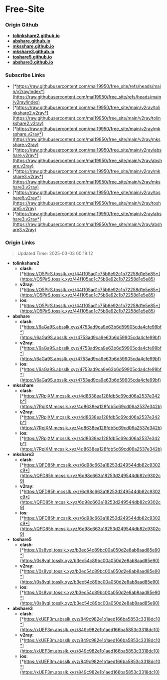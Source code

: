 # Free-Site

### Origin Github

- [**tolinkshare2.github.io**](https://github.com/tolinkshare2/tolinkshare2.github.io)
- [**abshare.github.io**](https://github.com/abshare/abshare.github.io)
- [**mksshare.github.io**](https://github.com/mksshare/mksshare.github.io)
- [**mkshare3.github.io**](https://github.com/mkshare3/mkshare3.github.io)
- [**toshare5.github.io**](https://github.com/toshare5/toshare5.github.io)
- [**abshare3.github.io**](https://github.com/abshare3/abshare3.github.io)

### Subscribe Links

- [*https://raw.githubusercontent.com/mai19950/free_site/refs/heads/main/v2ray/index*](https://raw.githubusercontent.com/mai19950/free_site/refs/heads/main/v2ray/index)
- [*https://raw.githubusercontent.com/mai19950/free_site/main/v2ray/tolinkshare2.v2ray*](https://raw.githubusercontent.com/mai19950/free_site/main/v2ray/tolinkshare2.v2ray)
- [*https://raw.githubusercontent.com/mai19950/free_site/main/v2ray/mksshare.v2ray*](https://raw.githubusercontent.com/mai19950/free_site/main/v2ray/mksshare.v2ray)
- [*https://raw.githubusercontent.com/mai19950/free_site/main/v2ray/abshare.v2ray*](https://raw.githubusercontent.com/mai19950/free_site/main/v2ray/abshare.v2ray)
- [*https://raw.githubusercontent.com/mai19950/free_site/main/v2ray/mkshare3.v2ray*](https://raw.githubusercontent.com/mai19950/free_site/main/v2ray/mkshare3.v2ray)
- [*https://raw.githubusercontent.com/mai19950/free_site/main/v2ray/toshare5.v2ray*](https://raw.githubusercontent.com/mai19950/free_site/main/v2ray/toshare5.v2ray)
- [*https://raw.githubusercontent.com/mai19950/free_site/main/v2ray/abshare3.v2ray*](https://raw.githubusercontent.com/mai19950/free_site/main/v2ray/abshare3.v2ray)

### Origin Links

> Updated Time: 2025-03-03 00:19:12

- **tolinkshare2**
  - **clash**: [*https://O5PirS.tosslk.xyz/44f105ad1c75b6e92c1b72258d1e5e85*](https://O5PirS.tosslk.xyz/44f105ad1c75b6e92c1b72258d1e5e85)
  - **v2ray**: [*https://O5PirS.tosslk.xyz/44f105ad1c75b6e92c1b72258d1e5e85*](https://O5PirS.tosslk.xyz/44f105ad1c75b6e92c1b72258d1e5e85)
  - **ios**: [*https://O5PirS.tosslk.xyz/44f105ad1c75b6e92c1b72258d1e5e85*](https://O5PirS.tosslk.xyz/44f105ad1c75b6e92c1b72258d1e5e85)
- **abshare**
  - **clash**: [*https://6aGa9S.absslk.xyz/4753ad9ca9e63b6d59905cda4cfe99bf*](https://6aGa9S.absslk.xyz/4753ad9ca9e63b6d59905cda4cfe99bf)
  - **v2ray**: [*https://6aGa9S.absslk.xyz/4753ad9ca9e63b6d59905cda4cfe99bf*](https://6aGa9S.absslk.xyz/4753ad9ca9e63b6d59905cda4cfe99bf)
  - **ios**: [*https://6aGa9S.absslk.xyz/4753ad9ca9e63b6d59905cda4cfe99bf*](https://6aGa9S.absslk.xyz/4753ad9ca9e63b6d59905cda4cfe99bf)
- **mksshare**
  - **clash**: [*https://7RpjXM.mcsslk.xyz/4d8638ea128fdb5c69cd06a2537e342b*](https://7RpjXM.mcsslk.xyz/4d8638ea128fdb5c69cd06a2537e342b)
  - **v2ray**: [*https://7RpjXM.mcsslk.xyz/4d8638ea128fdb5c69cd06a2537e342b*](https://7RpjXM.mcsslk.xyz/4d8638ea128fdb5c69cd06a2537e342b)
  - **ios**: [*https://7RpjXM.mcsslk.xyz/4d8638ea128fdb5c69cd06a2537e342b*](https://7RpjXM.mcsslk.xyz/4d8638ea128fdb5c69cd06a2537e342b)
- **mkshare3**
  - **clash**: [*https://QFD85h.mcsslk.xyz/6d98c663a18253d249544db82c9302c9*](https://QFD85h.mcsslk.xyz/6d98c663a18253d249544db82c9302c9)
  - **v2ray**: [*https://QFD85h.mcsslk.xyz/6d98c663a18253d249544db82c9302c9*](https://QFD85h.mcsslk.xyz/6d98c663a18253d249544db82c9302c9)
  - **ios**: [*https://QFD85h.mcsslk.xyz/6d98c663a18253d249544db82c9302c9*](https://QFD85h.mcsslk.xyz/6d98c663a18253d249544db82c9302c9)
- **toshare5**
  - **clash**: [*https://0s8vqI.tosslk.xyz/b3ec54c89bc00a050d2e8ab8aad85e90*](https://0s8vqI.tosslk.xyz/b3ec54c89bc00a050d2e8ab8aad85e90)
  - **v2ray**: [*https://0s8vqI.tosslk.xyz/b3ec54c89bc00a050d2e8ab8aad85e90*](https://0s8vqI.tosslk.xyz/b3ec54c89bc00a050d2e8ab8aad85e90)
  - **ios**: [*https://0s8vqI.tosslk.xyz/b3ec54c89bc00a050d2e8ab8aad85e90*](https://0s8vqI.tosslk.xyz/b3ec54c89bc00a050d2e8ab8aad85e90)
- **abshare3**
  - **clash**: [*https://xUEF3m.absslk.xyz/849c982e1b1aed166ba5853c3318dc10*](https://xUEF3m.absslk.xyz/849c982e1b1aed166ba5853c3318dc10)
  - **v2ray**: [*https://xUEF3m.absslk.xyz/849c982e1b1aed166ba5853c3318dc10*](https://xUEF3m.absslk.xyz/849c982e1b1aed166ba5853c3318dc10)
  - **ios**: [*https://xUEF3m.absslk.xyz/849c982e1b1aed166ba5853c3318dc10*](https://xUEF3m.absslk.xyz/849c982e1b1aed166ba5853c3318dc10)
